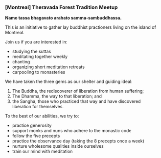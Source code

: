 ### [Montreal] Theravada Forest Tradition Meetup

**Namo tassa bhagavato arahato samma-sambuddhassa.**


This is an initiative to gather lay buddhist practioners living on the island of Montreal. 

Join us if you are interested in:
- studying the suttas
- meditating together weekly
- chanting
- organizing short meditation retreats
- carpooling to monasteries

We have taken the three gems as our shelter and guiding ideal:
  1. The Buddha, the rediscoverer of liberation from human suffering; 
  2. The Dhamma, the way to that liberation; and 
  3. the Sangha, those who practiced that way and have discovered liberation for themselves.

To the best of our abilities, we try to:
- practice generosity
- support monks and nuns who adhere to the monastic code
- follow the five precepts
- practice the observance day (taking the 8 precepts once a week)
- nurture wholesome qualities inside ourselves
- train our mind with meditation



